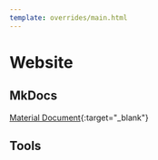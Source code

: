 ```yaml
---
template: overrides/main.html
---
```

# Website

## MkDocs

[Material Document](https://squidfunk.github.io/mkdocs-material/getting-started/){:target="_blank"}

## Tools